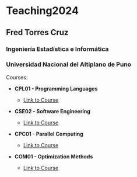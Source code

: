 # Teaching2024

## Fred Torres Cruz
### Ingeniería Estadística e Informática
### Universidad Nacional del Altiplano de Puno

Courses:

- **CPL01 - Programming Languages**
  - [Link to Course](#) <!-- Update with your course link -->
  
- **CSE02 - Software Engineering**
  - [Link to Course](#) <!-- Update with your course link -->
  
- **CPC01 - Parallel Computing**
  - [Link to Course](#) <!-- Update with your course link -->
  
- **COM01 - Optimization Methods**
  - [Link to Course](#) <!-- Update with your course link -->
